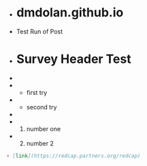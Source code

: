 - # dmdolan.github.io
- Test Run of Post
+ # Survey Header Test
+
+ - first try
+ - second try
+
+ 1. number one
+ 2. number 2
````markdown
+ [link](https://redcap.partners.org/redcap)
